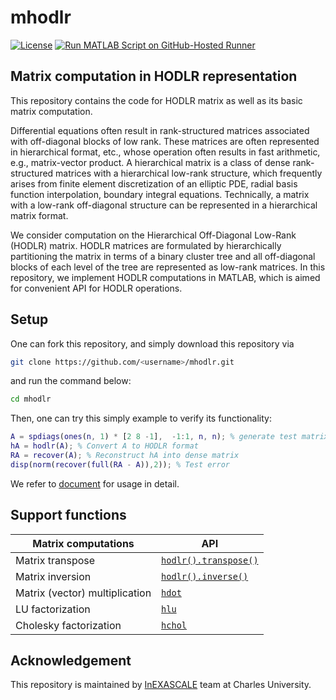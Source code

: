 #   mhodlr

[![License](https://img.shields.io/badge/License-BSD_3--Clause-lightblue.svg)](https://opensource.org/licenses/BSD-3-Clause)
[![Run MATLAB Script on GitHub-Hosted Runner](https://github.com/chenxinye/mhodlr/actions/workflows/myscript.yml/badge.svg)](https://github.com/chenxinye/mhodlr/actions/workflows/myscript.yml)

## Matrix computation in HODLR representation

This repository contains the code for HODLR matrix as well as its basic matrix computation.

Differential equations often result in rank-structured matrices associated with off-diagonal blocks of low rank. These matrices are often represented in hierarchical format, etc., whose operation often results in fast arithmetic, e.g., matrix-vector product.  A hierarchical matrix is a class of dense rank-structured matrices with a hierarchical low-rank structure, which frequently arises from finite element discretization of an elliptic PDE, radial basis function interpolation, boundary integral equations. Technically, a matrix with a low-rank off-diagonal structure can be represented in a hierarchical matrix format.

We consider computation on the Hierarchical Off-Diagonal Low-Rank (HODLR) matrix. HODLR matrices are formulated by hierarchically partitioning the matrix in terms of a binary cluster tree and all off-diagonal blocks of each level of the tree are represented as low-rank matrices. In this repository, we implement HODLR computations in MATLAB, which is aimed for convenient API for HODLR operations. 


Setup
-------

One can fork this repository, and simply download this repository via
```bash
git clone https://github.com/<username>/mhodlr.git
```
and run the command below:
```bash
cd mhodlr
```


Then, one can try this simply example to verify its functionality:
```matlab
A = spdiags(ones(n, 1) * [2 8 -1],  -1:1, n, n); % generate test matrix
hA = hodlr(A); % Convert A to HODLR format
RA = recover(A); % Reconstruct hA into dense matrix
disp(norm(recover(full(RA - A)),2)); % Test error
```

We refer to [document](https://github.com/chenxinye/mhodlr/blob/main/docs/source/start.rst) for usage in detail.


Support functions
---------------

|  Matrix computations | API|
|  ----  | ----  |
| Matrix transpose   | [``hodlr().transpose()``](https://github.com/chenxinye/mhodlr/blob/main/%40hodlr/hodlr.m) |
| Matrix inversion   | [``hodlr().inverse()``](https://github.com/chenxinye/mhodlr/blob/main/%40hodlr/hodlr.m) |
| Matrix (vector) multiplication | [``hdot``](https://github.com/chenxinye/mhodlr/blob/main/%40hodlr/hdot.m) |
| LU factorization   | [``hlu``](https://github.com/chenxinye/mhodlr/blob/main/%40hodlr/hlu.m) |
| Cholesky factorization  | [``hchol``](https://github.com/chenxinye/mhodlr/blob/main/%40hodlr/hchol.m) |

Acknowledgement
---------------
This repository is maintained by [InEXASCALE](https://www.karlin.mff.cuni.cz/~carson/inexascale) team at Charles University. 
